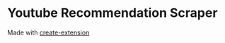 # Youtube Recommendation Scraper

Made with [create-extension](https://www.npmjs.com/package/create-extension)
